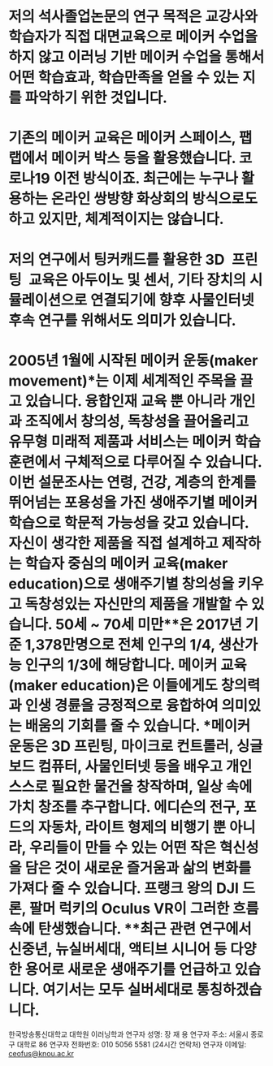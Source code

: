 # 저의 석사졸업논문의 연구 목적은 교강사와 학습자가 직접 대면교육으로 메이커 수업을 하지 않고 이러닝 기반 메이커 수업을 통해서 어떤 학습효과, 학습만족을 얻을 수 있는 지를 파악하기 위한 것입니다.

 
# 기존의 메이커 교육은 메이커 스페이스, 팹랩에서 메이커 박스 등을 활용했습니다. 코로나19 이전 방식이죠. 최근에는 누구나 활용하는 온라인 쌍방향 화상회의 방식으로도 하고 있지만, 체계적이지는 않습니다.


# 저의 연구에서 팅커캐드를 활용한 3D 프린팅 교육은 아두이노 및 센서, 기타 장치의 시뮬레이션으로 연결되기에 향후 사물인터넷 후속 연구를 위해서도 의미가 있습니다.

# 2005년 1월에 시작된 메이커 운동(maker movement)*는 이제 세계적인 주목을 끌고 있습니다. 융합인재 교육 뿐 아니라 개인과 조직에서 창의성, 독창성을 끌어올리고 유무형 미래적 제품과 서비스는 메이커 학습 훈련에서 구체적으로 다루어질 수 있습니다. 이번 설문조사는 연령, 건강, 계층의 한계를 뛰어넘는 포용성을 가진 생애주기별 메이커 학습으로 학문적 가능성을 갖고 있습니다.  자신이 생각한 제품을 직접 설계하고 제작하는 학습자 중심의 메이커 교육(maker education)으로 생애주기별 창의성을 키우고 독창성있는 자신만의 제품을 개발할 수 있습니다. 50세 ~ 70세 미만**은 2017년 기준 1,378만명으로 전체 인구의 1/4, 생산가능 인구의 1/3에 해당합니다. 메이커 교육(maker education)은 이들에게도 창의력과 인생 경륜을 긍정적으로 융합하여 의미있는 배움의 기회를 줄 수 있습니다.  *메이커 운동은 3D 프린팅, 마이크로 컨트롤러, 싱글보드 컴퓨터, 사물인터넷 등을 배우고 개인 스스로 필요한 물건을 창작하며, 일상 속에 가치 창조를 추구합니다. 에디슨의 전구, 포드의 자동차, 라이트 형제의 비행기 뿐 아니라, 우리들이 만들 수 있는 어떤 작은 혁신성을 담은 것이 새로운 즐거움과 삶의 변화를 가져다 줄 수 있습니다. 프랭크 왕의 DJI 드론, 팔머 럭키의 Oculus VR이 그러한 흐름 속에 탄생했습니다. **최근 관련 연구에서 신중년, 뉴실버세대, 액티브 시니어 등 다양한 용어로 새로운 생애주기를 언급하고 있습니다. 여기서는 모두 실버세대로 통칭하겠습니다.



한국방송통신대학교 대학원 이러닝학과
연구자 성명: 장 재 용
연구자 주소: 서울시 종로구 대학로 86
연구자 전화번호: 010 5056 5581 (24시간 연락처)
연구자 이메일: ceofus@knou.ac.kr
